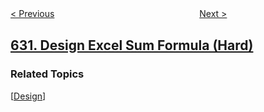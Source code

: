 <!--|This file generated by command(leetcode description); DO NOT EDIT.    |-->
<!--+----------------------------------------------------------------------+-->
<!--|@author    openset <openset.wang@gmail.com>                           |-->
<!--|@link      https://github.com/openset                                 |-->
<!--|@home      https://github.com/openset/leetcode                        |-->
<!--+----------------------------------------------------------------------+-->

[< Previous](https://github.com/openset/leetcode/tree/master/problems/course-schedule-iii "Course Schedule III")
　　　　　　　　　　　　　　　　
[Next >](https://github.com/openset/leetcode/tree/master/problems/smallest-range-covering-elements-from-k-lists "Smallest Range Covering Elements from K Lists")

## [631. Design Excel Sum Formula (Hard)](https://leetcode.com/problems/design-excel-sum-formula "设计 Excel 求和公式")



### Related Topics
  [[Design](https://github.com/openset/leetcode/tree/master/tag/design/README.md)]
